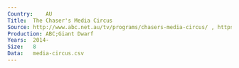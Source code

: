 ```yaml
---
Country:	AU
Title:	The Chaser's Media Circus
Source:	http://www.abc.net.au/tv/programs/chasers-media-circus/ , https://www.youtube.com/channel/UCEZooHkh_VWfYUWpCniZwpg
Production:	ABC;Giant Dwarf
Years:	2014-
Size:	8
Data:	media-circus.csv
---
```

